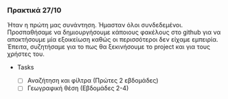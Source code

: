 ### Πρακτικά 27/10

Ήταν η πρώτη μας συνάντηση. Ήμασταν όλοι συνδεδεμένοι. Προσπαθήσαμε να δημιουργήσουμε κάποιους φακέλους στο github για να αποκτήσουμε μία εξοικείωση καθώς οι περισσότεροι δεν είχαμε εμπειρία. Έπειτα, συζητήσαμε για το πως θα ξεκινήσουμε το project και για τους χρήστες του. 

- Tasks

     - [ ]	Αναζήτηση και φίλτρα (Πρώτες 2 εβδομάδες)
     - [ ]	Γεωγραφική θέση (Εβδομάδες 2-4)
